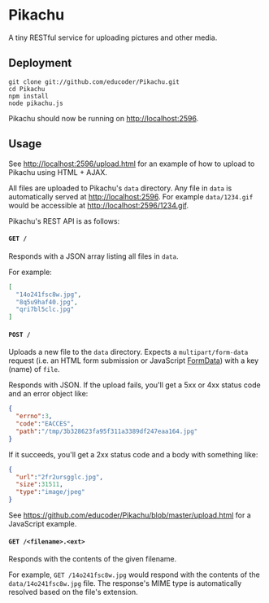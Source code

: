 Pikachu
=======

A tiny RESTful service for uploading pictures and other media.


Deployment
----------

```
git clone git://github.com/educoder/Pikachu.git
cd Pikachu
npm install
node pikachu.js
```

Pikachu should now be running on <http://localhost:2596>.

Usage
-----

See <http://localhost:2596/upload.html> for an example of how 
to upload to Pikachu using HTML + AJAX.

All files are uploaded to Pikachu's `data` directory. Any file
in `data` is automatically served at <http://localhost:2596>. For
example `data/1234.gif` would be accessible at <http://localhost:2596/1234.gif>.

Pikachu's REST API is as follows:

#### `GET /`

Responds with a JSON array listing all files in `data`.

For example:

```json
[ 
  "14o241fsc8w.jpg", 
  "8q5u9haf40.jpg", 
  "qri7bl5clc.jpg"
]
```

#### `POST /`

Uploads a new file to the `data` directory. Expects a `multipart/form-data` request (i.e.
an HTML form submission or JavaScript [FormData](https://developer.mozilla.org/en-US/docs/DOM/XMLHttpRequest/FormData))
with a key (name) of `file`.

Responds with JSON. If the upload fails, you'll get a 5xx or 4xx status code and an error object like:

```json
{ 
  "errno":3,
  "code":"EACCES",
  "path":"/tmp/3b328623fa95f311a3389df247eaa164.jpg"
}
```

If it succeeds, you'll get a 2xx status code and a body with something like:

```json
{
  "url":"2fr2ursgglc.jpg",
  "size":31511,
  "type":"image/jpeg"
}
```

See https://github.com/educoder/Pikachu/blob/master/upload.html for a JavaScript example.

#### `GET /<filename>.<ext>`

Responds with the contents of the given filename. 

For example, `GET /14o241fsc8w.jpg` would respond with the contents of the `data/14o241fsc8w.jpg` file.
The response's MIME type is automatically resolved based on the file's extension. 
